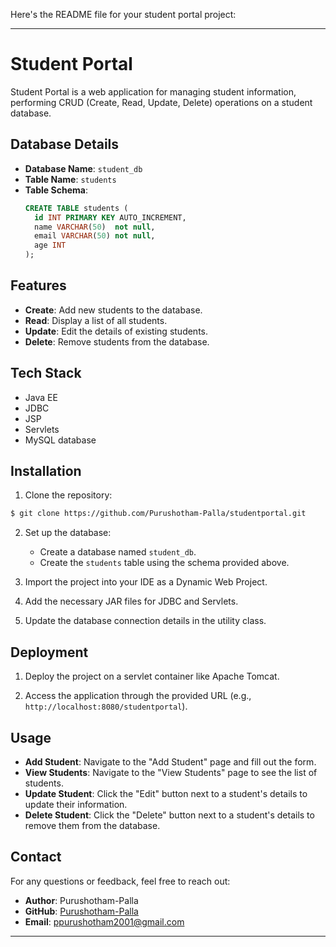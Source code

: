 Here's the README file for your student portal project:

---

# Student Portal

Student Portal is a web application for managing student information, performing CRUD (Create, Read, Update, Delete) operations on a student database.

## Database Details

- **Database Name**: `student_db`
- **Table Name**: `students`
- **Table Schema**:
  ```sql
  CREATE TABLE students (
    id INT PRIMARY KEY AUTO_INCREMENT,
    name VARCHAR(50)  not null,
    email VARCHAR(50) not null,
    age INT
  );
  ```

## Features

- **Create**: Add new students to the database.
- **Read**: Display a list of all students.
- **Update**: Edit the details of existing students.
- **Delete**: Remove students from the database.

## Tech Stack

- Java EE
- JDBC
- JSP
- Servlets
- MySQL database

## Installation

1. Clone the repository:

```bash
$ git clone https://github.com/Purushotham-Palla/studentportal.git
```

2. Set up the database:

   - Create a database named `student_db`.
   - Create the `students` table using the schema provided above.

3. Import the project into your IDE as a Dynamic Web Project.

4. Add the necessary JAR files for JDBC and Servlets.

5. Update the database connection details in the utility class.

## Deployment

1. Deploy the project on a servlet container like Apache Tomcat.

2. Access the application through the provided URL (e.g., `http://localhost:8080/studentportal`).

## Usage

- **Add Student**: Navigate to the "Add Student" page and fill out the form.
- **View Students**: Navigate to the "View Students" page to see the list of students.
- **Update Student**: Click the "Edit" button next to a student's details to update their information.
- **Delete Student**: Click the "Delete" button next to a student's details to remove them from the database.

## Contact

For any questions or feedback, feel free to reach out:

- **Author**: Purushotham-Palla
- **GitHub**: [Purushotham-Palla](https://github.com/Purushotham-Palla/)
- **Email**: ppurushotham2001@gmail.com

---

